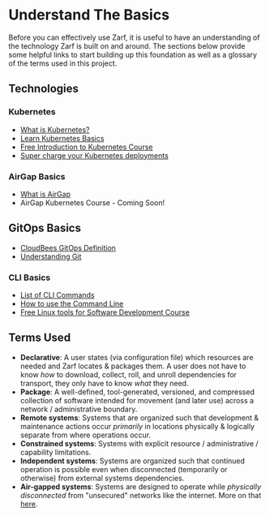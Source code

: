 # Understand The Basics

Before you can effectively use Zarf, it is useful to have an understanding of the technology Zarf is built on and around. The sections below provide some helpful links to start building up this foundation as well as a glossary of the terms used in this project.

<!-- TODO: The links and information on this page need to be expanded a lot more to be useful -->

## Technologies

### Kubernetes

- [What is Kubernetes?](https://www.ibm.com/cloud/learn/kubernetes)
- [Learn Kubernetes Basics](https://kubernetes.io/docs/tutorials/kubernetes-basics/)
- [Free Introduction to Kubernetes Course](https://www.edx.org/course/introduction-to-kubernetes)
- [Super charge your Kubernetes deployments](https://www.youtube.com/watch?v=N6UCKF7JD7k)
  
### AirGap Basics

- [What is AirGap](https://ibm.github.io/kubernetes-networking/vpc/airgap/)
- AirGap Kubernetes Course - Coming Soon!

## GitOps Basics

- [CloudBees GitOps Definition](https://www.cloudbees.com/gitops/what-is-gitops)
- [Understanding Git](https://hackernoon.com/understanding-git-fcffd87c15a3)

### CLI Basics

- [List of CLI Commands](https://www.codecademy.com/article/command-line-commands)
- [How to use the Command Line](https://training.linuxfoundation.org/training/linux-tools-for-software-development-lfd108x/)
- [Free Linux tools for Software Development Course](https://training.linuxfoundation.org/training/linux-tools-for-software-development-lfd108x/)

## Terms Used

- **Declarative**:  A user states (via configuration file) which resources are needed and Zarf locates & packages them. A user does not have to know _how_ to download, collect, roll, and unroll dependencies for transport, they only have to know _what_ they need.
- **Package**:  A well-defined, tool-generated, versioned, and compressed collection of software intended for movement (and later use) across a network / administrative boundary.
- **Remote systems**:  Systems that are organized such that development & maintenance actions occur _primarily_ in locations physically & logically separate from where operations occur.
- **Constrained systems**:  Systems with explicit resource / administrative / capability limitations.
- **Independent systems**:  Systems are organized such that continued operation is possible even when disconnected (temporarily or otherwise) from external systems dependencies.
- **Air-gapped systems**:  Systems are designed to operate while _physically disconnected_ from "unsecured" networks like the internet. More on that [here](<https://en.wikipedia.org/wiki/Air_gap_(networking)>).
